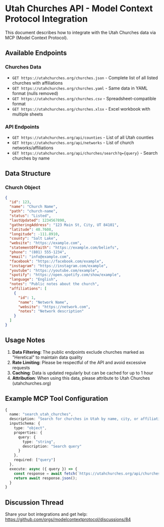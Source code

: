 # Utah Churches API - Model Context Protocol Integration

This document describes how to integrate with the Utah Churches data via MCP (Model Context Protocol).

## Available Endpoints

### Churches Data
- `GET https://utahchurches.org/churches.json` - Complete list of all listed churches with affiliations
- `GET https://utahchurches.org/churches.yaml` - Same data in YAML format (nulls removed)
- `GET https://utahchurches.org/churches.csv` - Spreadsheet-compatible format
- `GET https://utahchurches.org/churches.xlsx` - Excel workbook with multiple sheets

### API Endpoints
- `GET https://utahchurches.org/api/counties` - List of all Utah counties
- `GET https://utahchurches.org/api/networks` - List of church networks/affiliations
- `GET https://utahchurches.org/api/churches/search?q={query}` - Search churches by name

## Data Structure

### Church Object
```json
{
  "id": 123,
  "name": "Church Name",
  "path": "church-name",
  "status": "Listed",
  "lastUpdated": 1234567890,
  "gatheringAddress": "123 Main St, City, UT 84101",
  "latitude": 40.7608,
  "longitude": -111.8910,
  "county": "Salt Lake",
  "website": "https://example.com",
  "statementOfFaith": "https://example.com/beliefs",
  "phone": "(801) 555-1234",
  "email": "info@example.com",
  "facebook": "https://facebook.com/example",
  "instagram": "https://instagram.com/example",
  "youtube": "https://youtube.com/example",
  "spotify": "https://open.spotify.com/show/example",
  "language": "English",
  "notes": "Public notes about the church",
  "affiliations": [
    {
      "id": 1,
      "name": "Network Name",
      "website": "https://network.com",
      "notes": "Network description"
    }
  ]
}
```

## Usage Notes

1. **Data Filtering**: The public endpoints exclude churches marked as "Heretical" to maintain data quality
2. **Rate Limiting**: Please be respectful of the API and avoid excessive requests
3. **Caching**: Data is updated regularly but can be cached for up to 1 hour
4. **Attribution**: When using this data, please attribute to Utah Churches (utahchurches.org)

## Example MCP Tool Configuration

```typescript
{
  name: "search_utah_churches",
  description: "Search for churches in Utah by name, city, or affiliation",
  inputSchema: {
    type: "object",
    properties: {
      query: {
        type: "string",
        description: "Search query"
      }
    },
    required: ["query"]
  },
  execute: async ({ query }) => {
    const response = await fetch(`https://utahchurches.org/api/churches/search?q=${encodeURIComponent(query)}`);
    return await response.json();
  }
}
```

## Discussion Thread

Share your bot integrations and get help: https://github.com/orgs/modelcontextprotocol/discussions/84